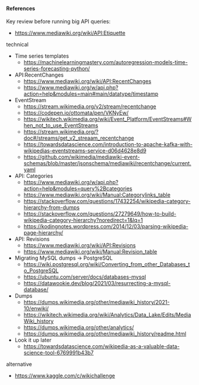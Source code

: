 #### References

Key review before running big API queries:
- https://www.mediawiki.org/wiki/API:Etiquette

technical
- Time series templates
    - https://machinelearningmastery.com/autoregression-models-time-series-forecasting-python/
- API:RecentChanges
    - https://www.mediawiki.org/wiki/API:RecentChanges
    - https://www.mediawiki.org/w/api.php?action=help&modules=main#main/datatype/timestamp
- EventStream
    - https://stream.wikimedia.org/v2/stream/recentchange
    - https://codepen.io/ottomata/pen/VKNyEw/
    - https://wikitech.wikimedia.org/wiki/Event_Platform/EventStreams#When_not_to_use_EventStreams
    - https://stream.wikimedia.org/?doc#/streams/get_v2_streaam_recentchange
    - https://towardsdatascience.com/introduction-to-apache-kafka-with-wikipedias-eventstreams-service-d06d4628e8d9
    - https://github.com/wikimedia/mediawiki-event-schemas/blob/master/jsonschema/mediawiki/recentchange/current.yaml
- API: Categories
    - https://www.mediawiki.org/w/api.php?action=help&modules=query%2Bcategories
    - https://www.mediawiki.org/wiki/Manual:Categorylinks_table
    - https://stackoverflow.com/questions/17432254/wikipedia-category-hierarchy-from-dumps
    - https://stackoverflow.com/questions/27279649/how-to-build-wikipedia-category-hierarchy?noredirect=1&lq=1
    - https://kodingnotes.wordpress.com/2014/12/03/parsing-wikipedia-page-hierarchy/
- API: Revisions
    - https://www.mediawiki.org/wiki/API:Revisions
    - https://www.mediawiki.org/wiki/Manual:Revision_table
- Migrating MySQL dumps -> PostgreSQL
    - https://wiki.postgresql.org/wiki/Converting_from_other_Databases_to_PostgreSQL
    - https://ubuntu.com/server/docs/databases-mysql
    - https://datawookie.dev/blog/2021/03/resurrecting-a-mysql-database/
- Dumps
    - https://dumps.wikimedia.org/other/mediawiki_history/2021-10/enwiki/
    - https://wikitech.wikimedia.org/wiki/Analytics/Data_Lake/Edits/MediaWiki_history
    - https://dumps.wikimedia.org/other/analytics/
    - https://dumps.wikimedia.org/other/mediawiki_history/readme.html
- Look it up later
    - https://towardsdatascience.com/wikipedia-as-a-valuable-data-science-tool-6769991b43b7


alternative
- https://www.kaggle.com/c/wikichallenge

